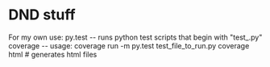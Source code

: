 # DND stuff

For my own use:
py.test  -- runs python test scripts that begin with "test_.py"
coverage -- usage:
	coverage run -m py.test test_file_to_run.py
	coverage html      # generates html files

